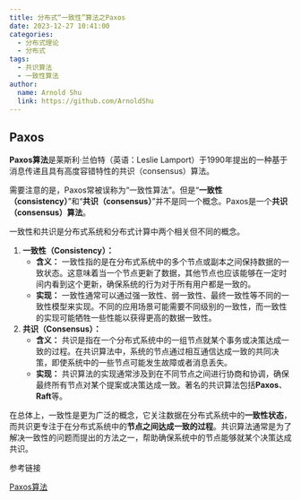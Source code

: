```yaml
---
title: 分布式“一致性”算法之Paxos
date: 2023-12-27 10:41:00
categories: 
  - 分布式理论
  - 分布式
tags: 
  - 共识算法
  - 一致性算法
author: 
  name: Arnold Shu
  link: https://github.com/ArnoldShu
---
```


## Paxos

**Paxos算法**是莱斯利·兰伯特（英语：Leslie Lamport）于1990年提出的一种基于消息传递且具有高度容错特性的共识（consensus）算法。

需要注意的是，Paxos常被误称为“一致性算法”。但是“**一致性（consistency）**”和“**共识（consensus）**”并不是同一个概念。Paxos是一个**共识（consensus）算法**。

一致性和共识是分布式系统和分布式计算中两个相关但不同的概念。

1. **一致性（Consistency）：**
   - **含义：** 一致性指的是在分布式系统中的多个节点或副本之间保持数据的一致状态。这意味着当一个节点更新了数据，其他节点也应该能够在一定时间内看到这个更新，确保系统的行为对于所有用户都是一致的。
   - **实现：** 一致性通常可以通过强一致性、弱一致性、最终一致性等不同的一致性模型来实现。不同的应用场景可能需要不同级别的一致性，而一致性的实现可能牺牲一些性能以获得更高的数据一致性。
2. **共识（Consensus）：**
   - **含义：** 共识是指在一个分布式系统中的一组节点就某个事务或决策达成一致的过程。在共识算法中，系统的节点通过相互通信达成一致的共同决策，即使系统中的一些节点可能发生故障或者消息丢失。
   - **实现：** 共识算法的实现通常涉及到在不同节点之间进行协商和协调，确保最终所有节点对某个提案或决策达成一致。著名的共识算法包括**Paxos**、**Raft**等。

在总体上，一致性是更为广泛的概念，它关注数据在分布式系统中的**一致性状态**，而共识更专注于在分布式系统中的**节点之间达成一致的过程**。共识算法通常是为了解决一致性的问题而提出的方法之一，帮助确保系统中的节点能够就某个决策达成共识。





参考链接

[Paxos算法](https://zh.wikipedia.org/wiki/Paxos%E7%AE%97%E6%B3%95#)


​        
